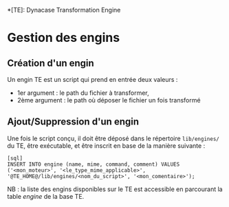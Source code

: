 *[TE]: Dynacase Transformation Engine

# Gestion des engins

## Création d'un engin

Un engin TE est un script qui prend en entrée deux valeurs :

* 1er argument : le path du fichier à transformer,
* 2ème argument : le path où déposer le fichier un fois transformé

## Ajout/Suppression d'un engin

Une fois le script conçu, il doit être déposé dans le répertoire `lib/engines/` du TE, être exécutable, et être inscrit en base de la manière suivante :

    [sql]
    INSERT INTO engine (name, mime, command, comment) VALUES ('<mon_moteur>', '<le_type_mime_applicable>', '@TE_HOME@/lib/engines/<nom_du_script>', '<mon_comentaire>');

NB : la liste des engins disponibles sur le TE est accessible en parcourant la table *engine* de la base TE.